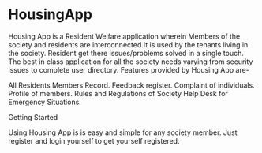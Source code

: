 # HousingApp

Housing App is a Resident Welfare application wherein Members of the society and residents are interconnected.It is used by the tenants living in the society.
Resident get there issues/problems solved in a single touch. The best in class application for all the society needs varying from security issues to complete user directory.
Features provided by Housing App are-

All Residents Members Record.
Feedback register.
Complaint of individuals.
Profile of members.
Rules and Regulations of Society
Help Desk for Emergency Situations.

Getting Started

Using Housing App is is easy and simple for any society member. Just register and login yourself to get yourself registered.



